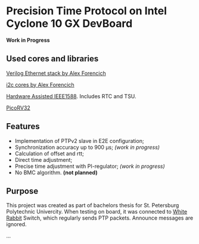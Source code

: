 # Precision Time Protocol on Intel Cyclone 10 GX DevBoard

**Work in Progress**

## Used cores and libraries

[Verilog Ethernet stack by Alex Forencich](https://github.com/alexforencich/verilog-ethernet)

[i2c cores by Alex Forencich](https://github.com/alexforencich/verilog-i2c)

[Hardware Assisted IEEE1588](https://github.com/freecores/ha1588). Includes RTC and TSU.

[PicoRV32](https://github.com/YosysHQ/picorv32)

## Features

- Implementation of PTPv2 slave in E2E configuration;
- Synchronization accuracy up to 900 μs; *(work in progress)*
- Calculation of offset and rtt;
- Direct time adjustment;
- Precise time adjustment with PI-regulator; *(work in progress)*
- No BMC algorithm. **(not planned)**

## Purpose

This project was created as part of bachelors thesis for St. Petersburg Polytechnic Univercity.
When testing on board, it was connected to [White Rabbit](https://white-rabbit.web.cern.ch/) Switch, which regularly sends PTP packets.
Announce messages are ignored.

...